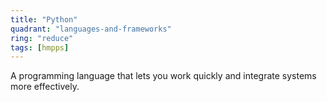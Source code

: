 ```yaml
---
title: "Python"
quadrant: "languages-and-frameworks"
ring: "reduce"
tags: [hmpps]
---
```


A programming language that lets you work quickly and integrate systems more effectively.
